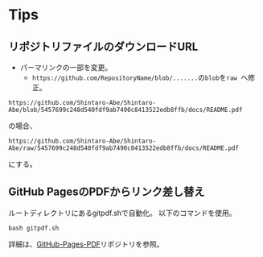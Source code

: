 # Tips
## リポジトリファイルのダウンロードURL
- パーマリンクの一部を変更。
    - `https://github.com/RepositoryName/blob/.......`の` blob `を`raw `へ修正。 
```
https://github.com/Shintaro-Abe/Shintaro-Abe/blob/5457699c248d540fdf9ab7490c8413522edb8ffb/docs/README.pdf
```
の場合、
```
https://github.com/Shintaro-Abe/Shintaro-Abe/raw/5457699c248d540fdf9ab7490c8413522edb8ffb/docs/README.pdf
```
にする。

## GitHub PagesのPDFからリンク差し替え
ルートディレクトリにあるgitpdf.shで自動化。
以下のコマンドを使用。
```
bash gitpdf.sh
```
詳細は、[GitHub-Pages-PDF](https://github.com/Shintaro-Abe/GitHub-Pages-PDF)リポジトリを参照。